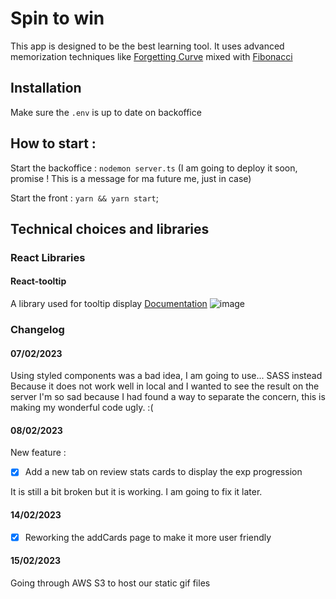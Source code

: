 # Spin to win

This app is designed to be the best learning tool. 
It uses advanced memorization techniques like 
[Forgetting Curve](![image](https://user-images.githubusercontent.com/16031936/118256777-2996f400-b4ae-11eb-9f3f-8bd73a0ecba9.png)
)
mixed with 
[Fibonacci](![image](https://user-images.githubusercontent.com/16031936/118256818-31569880-b4ae-11eb-944c-b8813f84b1c1.png)
)

## Installation 

Make sure the `.env` is up to date on backoffice

## How to start : 

Start the backoffice : `nodemon server.ts` (I am going to deploy it soon, promise !
This is a message for ma future me, just in case)

Start the front : `yarn && yarn start`;


## Technical choices and libraries

### React Libraries

#### React-tooltip

A library used for tooltip display
[Documentation](https://www.npmjs.com/package/react-tooltip)
![image](https://user-images.githubusercontent.com/16031936/124700564-3bfd3f00-deed-11eb-9954-2445733efc84.png)


### Changelog 

#### 07/02/2023

Using styled components was a bad idea, I am going to use... SASS instead
Because it does not work well in local and I wanted to see the result on the server
I'm so sad because I had found a way to separate the concern, this is making my wonderful code ugly. :(


#### 08/02/2023
New feature : 
- [x] Add a new tab on review stats cards to display the exp progression

It is still a bit broken but it is working. I am going to fix it later.

#### 14/02/2023

- [x] Reworking the addCards page to make it more user friendly

#### 15/02/2023

Going through AWS S3 to host our static gif files
